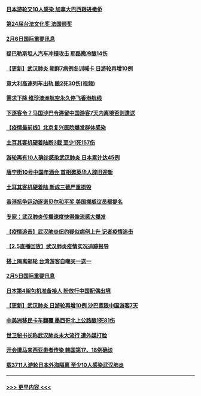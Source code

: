 #### [日本游轮又10人感染 加拿大巴西跟进撤侨](../pages/prog202/a102771084.md?t=02070433) 
#### [第24届台法文化奖 法国颁奖](../pages/prog202/a102771032.md?t=02070433) 
#### [2月6日国际重要讯息](../pages/prog202/a102770794.md?t=02070433) 
#### [疑巴勒斯坦人汽车冲撞攻击 耶路撒冷酿14伤](../pages/prog202/a102770586.md?t=02070433) 
#### [【更新】武汉肺炎 朝鲜7病例冬训喊卡 日游轮再增10例](../pages/prog202/a102770740.md?t=02070433) 
#### [意大利高速列车出轨 酿2死30伤(视频)](../pages/prog202/a102770762.md?t=02070433) 
#### [需求下降 维珍澳洲航空永久停飞香港航线](../pages/prog202/a102770751.md?t=02070433) 
#### [下逐客令？马国沙巴令滞留中国游客7天内离境否则遣送](../pages/prog202/a102770640.md?t=02070433) 
#### [【疫情最前线】北京复兴医院爆发群体感染](../pages/prog202/a102770602.md?t=02070433) 
#### [土耳其客机硬着陆断3截 至少1死157伤](../pages/prog202/a102770508.md?t=02070433) 
#### [游轮再有10人确诊感染武汉肺炎 日本累计达45例](../pages/prog202/a102770476.md?t=02070433) 
#### [唐宁街10号中国年酒会 首相邀英华人辞旧迎新](../pages/prog202/a102770458.md?t=02070433) 
#### [土耳其客机硬着陆 断成三截严重损毁](../pages/prog202/a102770239.md?t=02070433) 
#### [香港抗争运动逐诺贝尔和平奖 美国挪威议员都提名](../pages/prog202/a102770390.md?t=02070433) 
#### [专家：武汉肺炎传播速度快得像流感大爆发](../pages/prog202/a102770132.md?t=02070433) 
#### [【疫情追击】武汉肺炎纽约疑似病例上升 记者疫情追击](../pages/prog202/a102770000.md?t=02070433) 
#### [【2.5直播回放】武汉肺炎疫情实况追踪报导](../pages/prog202/a102769913.md?t=02070433) 
#### [搭上隔离邮轮 台湾游客自嘲买一送一](../pages/prog202/a102769845.md?t=02070433) 
#### [2月5日国际重要讯息](../pages/prog202/a102769821.md?t=02070433) 
#### [日本第4架包机准备接人 盼放行中国配偶出境](../pages/prog202/a102769765.md?t=02070433) 
#### [【更新】武汉肺炎 日游轮再增10例 沙巴宽限中国游客7天](../pages/prog202/a102758911.md?t=02070433) 
#### [中美洲移民卡车翻覆 墨西哥北上公路酿1死81伤](../pages/prog202/a102769703.md?t=02070433) 
#### [世卫秘书长称武汉肺炎未大流行 遭外媒打脸](../pages/prog202/a102769679.md?t=02070433) 
#### [开会遭马来西亚患者传染 韩国第17、18例确诊](../pages/prog202/a102769600.md?t=02070433) 
#### [载3711人游轮日本外海隔离 至少10人感染武汉肺炎](../pages/prog202/a102769538.md?t=02070433) 

----
#### [ >>> 更早内容 <<< ](../indexes/prog202-earlier.md)
